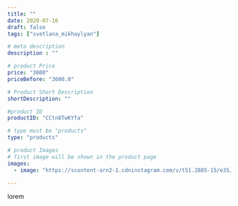 ```yaml
---
title: ""
date: 2020-07-16
draft: false
tags: ["svetlana_mikhaylyan"]

# meta description
description : ""

# product Price
price: "3000"
priceBefore: "3600.0"

# Product Short Description
shortDescription: ""

#product ID
productID: "CCtn8TwKYfa"

# type must be "products"
type: "products"

# product Images
# first image will be shown in the product page
images:
  - image: "https://scontent-arn2-1.cdninstagram.com/v/t51.2885-15/e35/108633940_599155987674049_2119245624502833775_n.jpg?se=7&tp=1&_nc_ht=scontent-arn2-1.cdninstagram.com&_nc_cat=101&_nc_ohc=ZwnGKOJOPAkAX8Khmjj&ccb=7-4&oh=b41adb4cce187b7f442f2ab6f87a937c&oe=608499D8&_nc_sid=86f79a&ig_cache_key=MjM1NDcxMzg0ODM3NjI5NzQzNA%3D%3D.2-ccb7-4"

---
```

lorem
